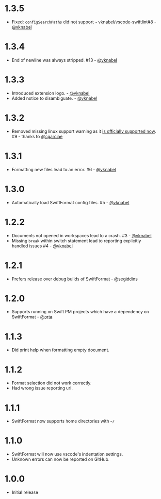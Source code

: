 # 1.3.5

* Fixed: `configSearchPaths` did not support `~` vknabel/vscode-swiftlint#8 - [@vknabel](https://github.com/vknabel/)

# 1.3.4

* End of newline was always stripped. #13 - [@vknabel](https://github.com/vknabel/)

# 1.3.3

* Introduced extension logo. - [@vknabel](https://github.com/vknabel/)
* Added notice to disambiguate. - [@vknabel](https://github.com/vknabel/)

# 1.3.2

* Removed missing linux support warning as it [is officially supported now](https://github.com/nicklockwood/SwiftFormat/issues/240#issuecomment-458776216). #9 - thanks to [@cgarciae](https://github.com/cgarciae/)

# 1.3.1

* Formatting new files lead to an error. #6 - [@vknabel](https://github.com/vknabel/)

# 1.3.0

* Automatically load SwiftFormat config files. #5 - [@vknabel](https://github.com/vknabel/)

# 1.2.2

* Documents not opened in workspaces lead to a crash. #3 - [@vknabel](https://github.com/vknabel/)
* Missing `break` within switch statement lead to reporting explicitly handled issues #4 - [@vknabel](https://github.com/vknabel/)

# 1.2.1

* Prefers release over debug builds of SwiftFormat - [@segiddins](https://github.com/segiddins)

# 1.2.0

* Supports running on Swift PM projects which have a dependency on SwiftFormat - [@orta](https://github.com/orta/)

# 1.1.3

* Did print help when formatting empty document.

# 1.1.2

* Format selection did not work correctly.
* Had wrong issue reporting url.

# 1.1.1

* SwiftFormat now supports home directories with `~/`

# 1.1.0

* SwiftFormat will now use vscode's indentation settings.
* Unknown errors can now be reported on GitHub.

# 1.0.0

* Initial release

